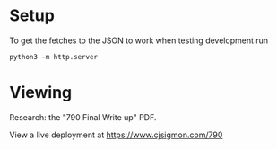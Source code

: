 # Setup

To get the fetches to the JSON to work when testing development run
```
python3 -m http.server
```
# Viewing

Research: the "790 Final Write up" PDF.

View a live deployment at https://www.cjsigmon.com/790
